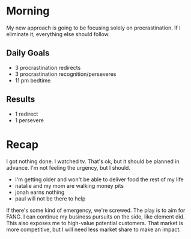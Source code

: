 # Morning
My new approach is going to be focusing solely on procrastination. If I eliminate it, everything else should follow.

## Daily Goals
- 3 procrastination redirects
- 3 procrastination recognition/perseveres 
- 11 pm bedtime

## Results 
- 1 redirect
- 1 persevere


# Recap
I got nothing done. I watched tv. That's ok, but it should be planned in advance. I'm not feeling the urgency, but I should. 
- I'm getting older and won't be able to deliver food the rest of my life
- natalie and my mom are walking money pits
- jonah earns nothing
- paul will not be there to help

If there's some kind of emergency, we're screwed. The play is to aim for FANG. I can continue my business pursuits on the side, like clement did. This also exposes me to high-value potential customers. That market is more competitive, but I will need less market share to make an impact. 

